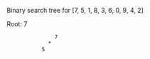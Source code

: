 Binary search tree for [7, 5, 1, 8, 3, 6, 0, 9, 4, 2]

Root: 7

                   7
                 * 
               5     
